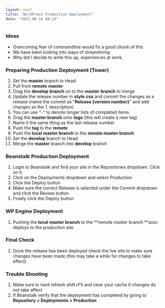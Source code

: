 ```yaml
---
layout: post
title: "WordPress Production Deployment"
date: "2015-08-14 08:24"
---
```

### Ideas
- Overcoming fear of commandline would fix a good chunk of this
- We have been looking into ways of streamlining
- Why did I decide to write this up, experiences at work.

### Preparing Production Deployment (Tower)
1. Set the **master** branch to Head
1. Pull from **remote** **master**
1. Drag the **develop** **branch** on to the **master** **branch** to merge
1. Update the release number in **style.css** and commit the changes as a release (name the commit as "**Release {version number}**" and add changes as the 1. description) 
1. You can use "-" to denote longer lists of completed items.
1. Drag the **master branch** onto **tags** (this will create a new tag)
1. Name it the same thing as the last release number
1. Push the **tag** to the **remote**
1. Push the **local** **master branch** to the **remote master branch**
1. Set the **develop** branch to Head
1. Merge the **master** branch into **develop** branch

### Beanstalk Production Deployment
1. Login to Beanstalk and find your site in the Repositories dropdown. Click on it.
1. Click on the Deployments dropdown and select Production
1. Click the Deploy button
1. Make sure the correct Release is selected under the Commit dropdown and click the Review button
1. Finally click the Deploy button

### WP Engine Deployment
1. Pushing the **local** **master branch** to the **remote master branch **auto deploys to the production site

### Final Check
1. Once the release has been deployed check the live site to make sure changes have been made (this may take a while for changes to take effect)

### Trouble Shooting
1. Make sure to hard refresh shift+F5 and clear your cache if changes do not take affect
1. If Beanstalk verify that the deployment has completed by going to **Repository &gt; Deployments &gt; Production**
